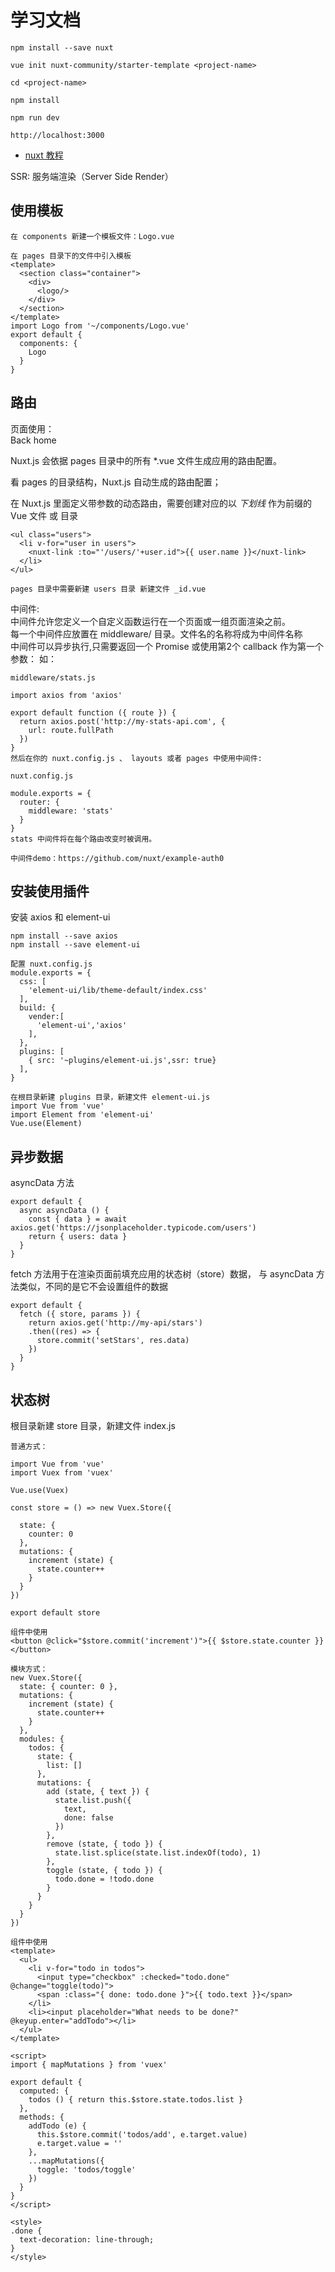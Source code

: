 # 学习文档

```
npm install --save nuxt

vue init nuxt-community/starter-template <project-name>

cd <project-name>

npm install

npm run dev

http://localhost:3000
```

* [nuxt 教程](https://zh.nuxtjs.org/guide)

SSR: 服务端渲染（Server Side Render）

## 使用模板

```
在 components 新建一个模板文件：Logo.vue

在 pages 目录下的文件中引入模板
<template>
  <section class="container">
    <div>
      <logo/>
    </div>
  </section>
</template>
import Logo from '~/components/Logo.vue'
export default {
  components: {
    Logo
  }
}
```

## 路由

页面使用：  
<nuxt-link to="/">Back home</nuxt-link>

Nuxt.js 会依据 pages 目录中的所有 *.vue 文件生成应用的路由配置。

看 pages 的目录结构，Nuxt.js 自动生成的路由配置；

在 Nuxt.js 里面定义带参数的动态路由，需要创建对应的以 *下划线* 作为前缀的 Vue 文件 或 目录
```
<ul class="users">
  <li v-for="user in users">
    <nuxt-link :to="'/users/'+user.id">{{ user.name }}</nuxt-link>
  </li>
</ul>

pages 目录中需要新建 users 目录 新建文件 _id.vue

```
中间件:  
中间件允许您定义一个自定义函数运行在一个页面或一组页面渲染之前。  
每一个中间件应放置在 middleware/ 目录。文件名的名称将成为中间件名称  
中间件可以异步执行,只需要返回一个 Promise 或使用第2个 callback 作为第一个参数：
如：
```
middleware/stats.js

import axios from 'axios'

export default function ({ route }) {
  return axios.post('http://my-stats-api.com', {
    url: route.fullPath
  })
}
然后在你的 nuxt.config.js 、 layouts 或者 pages 中使用中间件:

nuxt.config.js

module.exports = {
  router: {
    middleware: 'stats'
  }  
}
stats 中间件将在每个路由改变时被调用。

中间件demo：https://github.com/nuxt/example-auth0

```

## 安装使用插件

安装 axios 和 element-ui

```
npm install --save axios
npm install --save element-ui

配置 nuxt.config.js
module.exports = {
  css: [
    'element-ui/lib/theme-default/index.css'
  ],
  build: {
    vender:[
      'element-ui','axios'
    ],
  },
  plugins: [
    { src: '~plugins/element-ui.js',ssr: true}
  ],
}

在根目录新建 plugins 目录，新建文件 element-ui.js
import Vue from 'vue'
import Element from 'element-ui'
Vue.use(Element)

```

## 异步数据

asyncData 方法

```
export default {
  async asyncData () {
    const { data } = await axios.get('https://jsonplaceholder.typicode.com/users')
    return { users: data }
  }
}

```

fetch 方法用于在渲染页面前填充应用的状态树（store）数据， 与 asyncData 方法类似，不同的是它不会设置组件的数据
```
export default {
  fetch ({ store, params }) {
    return axios.get('http://my-api/stars')
    .then((res) => {
      store.commit('setStars', res.data)
    })
  }
}
```

## 状态树

根目录新建 store 目录，新建文件 index.js
```
普通方式：

import Vue from 'vue'
import Vuex from 'vuex'

Vue.use(Vuex)

const store = () => new Vuex.Store({

  state: {
    counter: 0
  },
  mutations: {
    increment (state) {
      state.counter++
    }
  }
})

export default store

组件中使用
<button @click="$store.commit('increment')">{{ $store.state.counter }}</button>

模块方式：
new Vuex.Store({
  state: { counter: 0 },
  mutations: {
    increment (state) {
      state.counter++
    }
  },
  modules: {
    todos: {
      state: {
        list: []
      },
      mutations: {
        add (state, { text }) {
          state.list.push({
            text,
            done: false
          })
        },
        remove (state, { todo }) {
          state.list.splice(state.list.indexOf(todo), 1)
        },
        toggle (state, { todo }) {
          todo.done = !todo.done
        }
      }
    }
  }
})

组件中使用
<template>
  <ul>
    <li v-for="todo in todos">
      <input type="checkbox" :checked="todo.done" @change="toggle(todo)">
      <span :class="{ done: todo.done }">{{ todo.text }}</span>
    </li>
    <li><input placeholder="What needs to be done?" @keyup.enter="addTodo"></li>
  </ul>
</template>

<script>
import { mapMutations } from 'vuex'

export default {
  computed: {
    todos () { return this.$store.state.todos.list }
  },
  methods: {
    addTodo (e) {
      this.$store.commit('todos/add', e.target.value)
      e.target.value = ''
    },
    ...mapMutations({
      toggle: 'todos/toggle'
    })
  }
}
</script>

<style>
.done {
  text-decoration: line-through;
}
</style>
```
